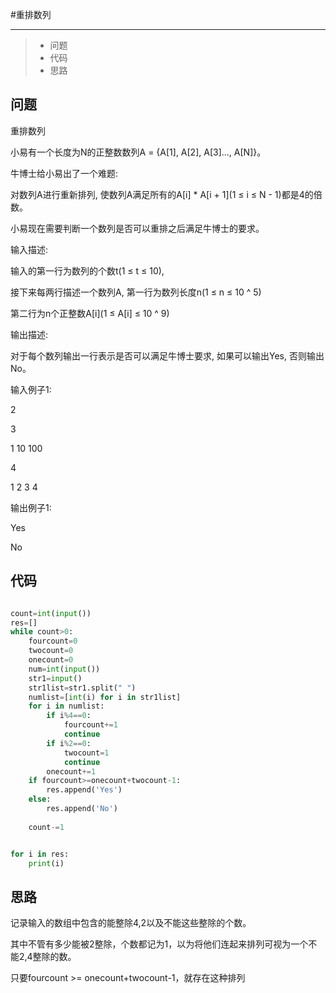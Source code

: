 #重排数列 

------

> - 问题
> - 代码
> - 思路

## 问题

重排数列

小易有一个长度为N的正整数数列A = {A[1], A[2], A[3]..., A[N]}。

牛博士给小易出了一个难题:

对数列A进行重新排列, 使数列A满足所有的A[i] * A[i + 1](1 ≤ i ≤ N - 1)都是4的倍数。

小易现在需要判断一个数列是否可以重排之后满足牛博士的要求。

输入描述:

输入的第一行为数列的个数t(1 ≤ t ≤ 10),

接下来每两行描述一个数列A, 第一行为数列长度n(1 ≤ n ≤ 10 ^ 5)

第二行为n个正整数A[i](1 ≤ A[i] ≤ 10 ^ 9)

 

 

输出描述:

对于每个数列输出一行表示是否可以满足牛博士要求, 如果可以输出Yes, 否则输出No。

 

输入例子1:

2

3

1 10 100

4

1 2 3 4

 

输出例子1:

Yes

No

## 代码

```python

count=int(input())
res=[]
while count>0:
    fourcount=0
    twocount=0
    onecount=0
    num=int(input())
    str1=input()
    str1list=str1.split(" ")
    numlist=[int(i) for i in str1list]
    for i in numlist:
        if i%4==0:
            fourcount+=1
            continue
        if i%2==0:
            twocount=1
            continue
        onecount+=1
    if fourcount>=onecount+twocount-1:
        res.append('Yes')
    else:
        res.append('No')
        
    count-=1


for i in res:
    print(i)

```

## 思路

记录输入的数组中包含的能整除4,2以及不能这些整除的个数。

其中不管有多少能被2整除，个数都记为1，以为将他们连起来排列可视为一个不能2,4整除的数。

只要fourcount >= onecount+twocount-1，就存在这种排列

